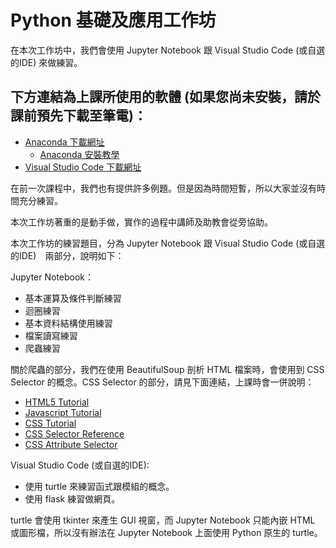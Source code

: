 # Python 基礎及應用工作坊

在本次工作坊中，我們會使用 Jupyter Notebook 跟 Visual Studio Code (或自選的IDE) 來做練習。

## 下方連結為上課所使用的軟體 (如果您尚未安裝，請於課前預先下載至筆電)：

* [Anaconda 下載網址](https://www.anaconda.com/download/)
  * [Anaconda 安裝教學](https://goo.gl/68rgcv)
* [Visual Studio Code 下載網址](https://code.visualstudio.com/)

在前一次課程中，我們也有提供許多例題。但是因為時間短暫，所以大家並沒有時間充分練習。

本次工作坊著重的是動手做，實作的過程中講師及助教會從旁協助。

本次工作坊的練習題目，分為 Jupyter Notebook 跟 Visual Studio Code (或自選的IDE)　兩部分，說明如下：

Jupyter Notebook：

* 基本運算及條件判斷練習
* 迴圈練習
* 基本資料結構使用練習
* 檔案讀寫練習
* 爬蟲練習

關於爬蟲的部分，我們在使用 BeautifulSoup 剖析 HTML 檔案時，會使用到 CSS Selector 的概念。CSS Selector 的部分，請見下面連結，上課時會一併說明：

* [HTML5 Tutorial](https://www.w3schools.com/html/default.asp)
* [Javascript Tutorial](https://www.w3schools.com/js/default.asp)
* [CSS Tutorial](https://www.w3schools.com/css/default.asp)
* [CSS Selector Reference](https://www.w3schools.com/cssref/css_selectors.asp)
* [CSS Attribute Selector](https://www.w3schools.com/css/css_attribute_selectors.asp)

Visual Studio Code (或自選的IDE):

* 使用 turtle 來練習函式跟模組的概念。
* 使用 flask 練習做網頁。

turtle 會使用 tkinter 來產生 GUI 視窗，而 Jupyter Notebook 只能內嵌 HTML 或圖形檔，所以沒有辦法在 Jupyter Notebook 上面使用 Python 原生的 turtle。